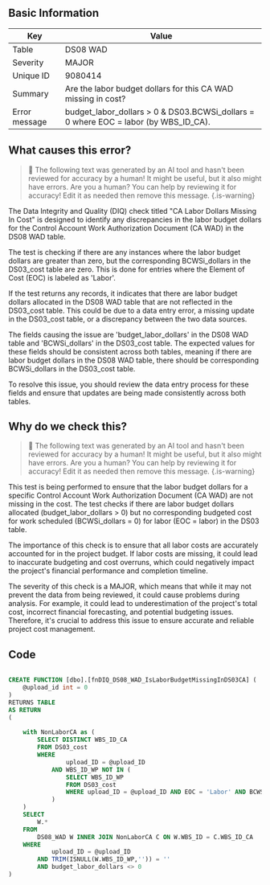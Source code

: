 ## Basic Information
| Key         | Value          |
|-------------|----------------|
| Table       | DS08 WAD |
| Severity    | MAJOR |
| Unique ID   | 9080414   |
| Summary     | Are the labor budget dollars for this CA WAD missing in cost? |
| Error message | budget_labor_dollars > 0 & DS03.BCWSi_dollars = 0 where EOC = labor (by WBS_ID_CA). |

## What causes this error?

> :robot: The following text was generated by an AI tool and hasn't been reviewed for accuracy by a human! It might be useful, but it also might have errors. Are you a human? You can help by reviewing it for accuracy! Edit it as needed then remove this message.
{.is-warning}

The Data Integrity and Quality (DIQ) check titled "CA Labor Dollars Missing In Cost" is designed to identify any discrepancies in the labor budget dollars for the Control Account Work Authorization Document (CA WAD) in the DS08 WAD table. 

The test is checking if there are any instances where the labor budget dollars are greater than zero, but the corresponding BCWSi_dollars in the DS03_cost table are zero. This is done for entries where the Element of Cost (EOC) is labeled as 'Labor'. 

If the test returns any records, it indicates that there are labor budget dollars allocated in the DS08 WAD table that are not reflected in the DS03_cost table. This could be due to a data entry error, a missing update in the DS03_cost table, or a discrepancy between the two data sources. 

The fields causing the issue are 'budget_labor_dollars' in the DS08 WAD table and 'BCWSi_dollars' in the DS03_cost table. The expected values for these fields should be consistent across both tables, meaning if there are labor budget dollars in the DS08 WAD table, there should be corresponding BCWSi_dollars in the DS03_cost table. 

To resolve this issue, you should review the data entry process for these fields and ensure that updates are being made consistently across both tables.
## Why do we check this?

> :robot: The following text was generated by an AI tool and hasn't been reviewed for accuracy by a human! It might be useful, but it also might have errors. Are you a human? You can help by reviewing it for accuracy! Edit it as needed then remove this message.
{.is-warning}

This test is being performed to ensure that the labor budget dollars for a specific Control Account Work Authorization Document (CA WAD) are not missing in the cost. The test checks if there are labor budget dollars allocated (budget_labor_dollars > 0) but no corresponding budgeted cost for work scheduled (BCWSi_dollars = 0) for labor (EOC = labor) in the DS03 table. 

The importance of this check is to ensure that all labor costs are accurately accounted for in the project budget. If labor costs are missing, it could lead to inaccurate budgeting and cost overruns, which could negatively impact the project's financial performance and completion timeline. 

The severity of this check is a MAJOR, which means that while it may not prevent the data from being reviewed, it could cause problems during analysis. For example, it could lead to underestimation of the project's total cost, incorrect financial forecasting, and potential budgeting issues. Therefore, it's crucial to address this issue to ensure accurate and reliable project cost management.
## Code

```sql

CREATE FUNCTION [dbo].[fnDIQ_DS08_WAD_IsLaborBudgetMissingInDS03CA] (
	@upload_id int = 0
)
RETURNS TABLE
AS RETURN
(
	
	with NonLaborCA as (
		SELECT DISTINCT WBS_ID_CA
		FROM DS03_cost
		WHERE 
				upload_ID = @upload_ID 
			AND WBS_ID_WP NOT IN (
				SELECT WBS_ID_WP
				FROM DS03_cost
				WHERE upload_ID = @upload_ID AND EOC = 'Labor' AND BCWSi_dollars <> 0
			)
	)
	SELECT 
		W.*
	FROM
		DS08_WAD W INNER JOIN NonLaborCA C ON W.WBS_ID = C.WBS_ID_CA
	WHERE
			upload_ID = @upload_ID  
		AND TRIM(ISNULL(W.WBS_ID_WP,'')) = ''
		AND budget_labor_dollars <> 0
)
```
